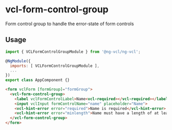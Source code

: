 # vcl-form-control-group

Form control group to handle the error-state of form controls

## Usage

```js
import { VCLFormControlGroupModule } from '@ng-vcl/ng-vcl';

@NgModule({
  imports: [ VCLFormControlGroupModule ],
  ...
})
export class AppComponent {}
```

```html
<form vclForm [formGroup]="formGroup">
  <vcl-form-control-group>
    <label vclFormControlLabel>Name<vcl-required></vcl-required></label>
    <input vclInput formControlName="name" placeholder="Name">
    <vcl-hint-error error="required">Name is required</vcl-hint-error>
    <vcl-hint-error error="minlength">Name must have a length of at least 2 characters</vcl-hint-error>
  </vcl-form-control-group>
</form>
```

